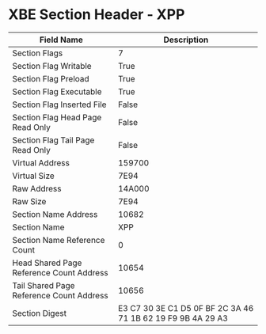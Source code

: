 # XBE Section Header - XPP

| Field Name | Description |
|---|---|
| Section Flags | 7 |
| Section Flag Writable | True |
| Section Flag Preload | True |
| Section Flag Executable | True |
| Section Flag Inserted File | False |
| Section Flag Head Page Read Only | False |
| Section Flag Tail Page Read Only | False |
| Virtual Address | 159700 |
| Virtual Size | 7E94 |
| Raw Address | 14A000 |
| Raw Size | 7E94 |
| Section Name Address | 10682 |
| Section Name | XPP |
| Section Name Reference Count | 0 |
| Head Shared Page Reference Count Address | 10654 |
| Tail Shared Page Reference Count Address | 10656 |
| Section Digest | E3 C7 30 3E C1 D5 0F BF 2C 3A 46 71 1B 62 19 F9 9B 4A 29 A3 |
